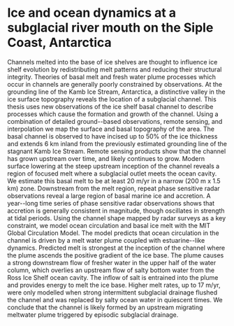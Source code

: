 # Ice and ocean dynamics at a subglacial river mouth on the Siple Coast, Antarctica

Channels melted into the base of ice shelves are thought to influence ice shelf evolution by redistributing melt patterns and reducing their structural integrity. Theories of basal melt and fresh water plume processes which occur in channels are generally poorly constrained by observations.
At the grounding line of the Kamb Ice Stream, Antarctica, a distinctive valley in the ice surface topography reveals the location of a subglacial channel.
This thesis uses new observations of the ice shelf basal channel to describe processes which cause the formation and growth of the channel. 
Using a combination of detailed ground--based observations, remote sensing, and interpolation we map the surface and basal topography of the area.
The basal channel is observed to have incised up to 50\% of the ice thickness and extends 6 km inland from the previously estimated grounding line of the stagnant Kamb Ice Stream.
Remote sensing products show that the channel has grown upstream over time, and likely continues to grow. Modern surface lowering at the steep upstream inception of the channel reveals a region of focused melt where a subglacial outlet meets the ocean cavity. We estimate this basal melt to be at least 20 m/yr in a narrow (200 m x 1.5 km) zone. Downstream from the melt region, repeat phase sensitive radar observations reveal a large region of basal marine ice and accretion. A year--long time series of phase sensitive radar observations shows that accretion is generally consistent in magnitude, though oscillates in strength at tidal periods.
Using the channel shape mapped by radar surveys as a key constraint, we model ocean circulation and basal ice melt with the MIT Global Circulation Model. The model predicts that ocean circulation in the channel is driven by a melt water plume coupled with  estuarine--like dynamics.
Predicted melt is strongest at the inception of the channel where the plume ascends the positive gradient of the ice base. The plume causes a strong downstream flow of fresher water in the upper half of the water column, which overlies an upstream flow of salty bottom water from the Ross Ice Shelf ocean cavity. The inflow of salt is entrained into the plume and provides energy to melt the ice base.
Higher melt rates, up to 17 m/yr, were only modelled when strong intermittent subglacial drainage flushed the channel and was replaced by salty ocean water in quiescent times. 
We conclude that the channel is likely formed by an upstream migrating meltwater plume triggered by episodic subglacial drainage. 
